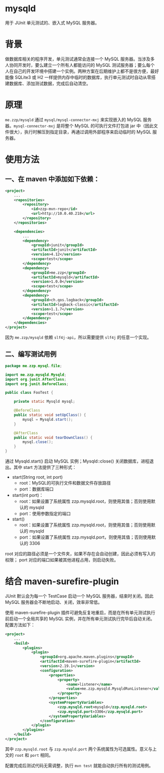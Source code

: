 # mysqld

用于 JUnit 单元测试的、嵌入式 MySQL 服务器。

# 背景

做数据库相关的程序开发，单元测试通常会连接一个 MySQL 服务器。当涉及多人协同开发时，要么建立一个所有人都能访问的 MySQL 测试服务器；要么每个人在自己的开发环境中搭建一个实例。两种方案在后期维护上都不是很方便，最好能像 SQLite3 或 H2 一样提供内存中临时的数据库，执行单元测试时自动从零搭建数据库、添加测试数据，完成后自动清空。

# 原理

`me.zzp/mysqld` 通过 `mysql/mysql-connector-mxj` 来实现嵌入的 MySQL 服务器。`mysql-connector-mxj` 是将整个 MySQL 的可执行文件打包进 jar 中（因此文件很大），执行时解压到指定目录，再通过调用外部程序来启动临时的 MySQL 服务器。

# 使用方法

## 一、在 maven 中添加如下依赖：

```xml
<project>
    ...
    <repositories>
        <repository>
            <id>zzp-mvn-repo</id>
            <url>http://10.0.40.218</url>
        </repository>
    </repositories>

    <dependencies>
        ...
        <dependency>
            <groupId>junit</groupId>
            <artifactId>junit</artifactId>
            <version>4.12</version>
            <scope>test</scope>
        </dependency>
        <dependency>
            <groupId>me.zzp</groupId>
            <artifactId>mysqld</artifactId>
            <version>1.0.0</version>
            <scope>test</scope>
        </dependency>
        <dependency>
            <groupId>ch.qos.logback</groupId>
            <artifactId>logback-classic</artifactId>
            <version>1.1.7</version>
            <scope>test</scope>
        </dependency>
    </dependencies>
</project>
```

因为 `me.zzp/mysqld` 依赖 `slf4j-api`，所以需要提供 `slf4j` 的任意一个实现。

## 二、编写测试用例

```java
package me.zzp.mysql.file;

import me.zzp.mysqld.Mysqld;
import org.junit.AfterClass;
import org.junit.BeforeClass;

public class FooTest {

    private static Mysqld mysql;

    @BeforeClass
    public static void setUpClass() {
        mysql = Mysqld.start();
    }

    @AfterClass
    public static void tearDownClass() {
        mysql.close();
    }
}
```

通过 Mysqld.start() 启动 MySQL 实例；Mysqld::close() 关闭数据库，进程退出。其中 start 方法提供了三种形式：

* start(String root, int port)
  * root：MySQL的可执行文件和数据文件存放路径
  * port：数据库端口
* start(int port)：
  * root：如果设置了系统属性 zzp.mysqld.root，则使用其值；否则使用默认的 mysqld
  * port：使用参数指定的端口
* start()
  * root：如果设置了系统属性 zzp.mysqld.root，则使用其值；否则使用默认的 mysqld
  * port：如果设置了系统属性 zzp.mysqld.port，则使用其值；否则使用默认的 3306

root 对应的路径必须是一个文件夹，如果不存在会自动创建，因此必须有写入的权限；
port 对应的端口如果被其他进程占用，则启动失败。

# 结合 maven-surefire-plugin

JUnit 默认会为每一个 TestCase 启动一个 MySQL 服务器，结束时关闭。因此 MySQL 服务器会不断地启动、关闭，效率非常低。

使用 maven-surefire-plugin 插件可避免反复地重启，而是在所有单元测试执行前启动一个全局共享的 MySQL 实例，并在所有单元测试执行完毕后自动关闭。配置方法如下：

```xml
<project>
    ...
    <build>
        <plugins>
            <plugin>
                <groupId>org.apache.maven.plugins</groupId>
                <artifactId>maven-surefire-plugin</artifactId>
                <version>2.19.1</version>
                <configuration>
                    <properties>
                        <property>
                            <name>listener</name>
                            <value>me.zzp.mysqld.MysqldRunListener</value>
                        </property>
                    </properties>
                    <systemPropertyVariables>
                        <zzp.mysqld.root>mysqld</zzp.mysqld.root>
                        <zzp.mysqld.port>3306</zzp.mysqld.port>
                    </systemPropertyVariables>
                </configuration>
            </plugin>
        </plugins>
    </build>
</project>
```

其中 `zzp.mysqld.root` 与 `zzp.mysqld.port` 两个系统属性为可选属性。意义与上文的 `root` 和 `port` 相同。

配置完成后测试代码无需调整，执行 `mvn test` 就能自动执行所有的测试用例。
